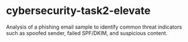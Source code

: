 # cybersecurity-task2-elevate
Analysis of a phishing email sample to identify common threat indicators such as spoofed sender, failed SPF/DKIM, and suspicious content.
